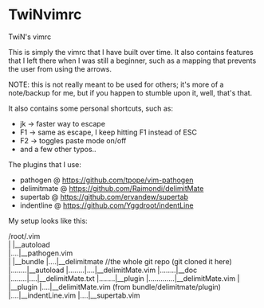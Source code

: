 # TwiNvimrc
TwiN's vimrc

This is simply the vimrc that I have built over time. It also contains features that I left there when I was still a beginner, such as a mapping that prevents the user from using the arrows.

NOTE: this is not really meant to be used for others; it's more of a note/backup for me, but if you happen to stumble upon it, well, that's that.

It also contains some personal shortcuts, such as:
 - jk  -> faster way to escape 
 - F1 -> same as escape, I keep hitting F1 instead of ESC
 - F2 -> toggles paste mode on/off
 - and a few other typos..

The plugins that I use:
 - pathogen @ https://github.com/tpope/vim-pathogen
 - delimitmate @ https://github.com/Raimondi/delimitMate
 - supertab @ https://github.com/ervandew/supertab
 - indentline @ https://github.com/Yggdroot/indentLine
 

My setup looks like this:

/root/.vim <br />
|
|__autoload <br />
|....|__pathogen.vim <br />
|
|__bundle
|....|__delimitmate //the whole git repo (git cloned it here)
|........|__autoload 
|........|....|__delimitMate.vim
|........|__doc
|........|....|__delimitMate.txt
|........|__plugin
|.............|__delimitMate.vim
|
|__plugin
|....|__delimitMate.vim (from bundle/delimitmate/plugin)
|....|__indentLine.vim
|....|__supertab.vim
